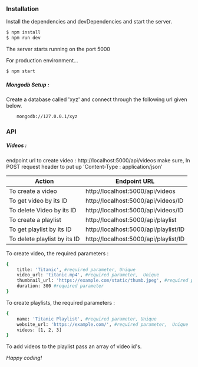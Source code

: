 ### Installation

Install the dependencies and devDependencies and start the server.

```sh
$ npm install
$ npm run dev
```
The server starts running on the port 5000

For production environment...

```sh
$ npm start
```

##### Mongodb Setup :

Create a database called 'xyz' and connect through the following url given below.

```sh
    mongodb://127.0.0.1/xyz
```

### API

##### Videos :

endpoint url to create video : http://localhost:5000/api/videos
make sure, In POST request header to put up 'Content-Type : application/json'

| Action | Endpoint URL |
| ------ | ------ |
| To create a video | http://localhost:5000/api/videos |
| To get video by its ID | http://localhost:5000/api/videos/ID |
| To delete Video by its ID | http://localhost:5000/api/videos/ID |
| To create a playlist | http://localhost:5000/api/playlist |
| To get playlist by its ID | http://localhost:5000/api/playlist/ID |
| To delete playlist by its ID | http://localhost:5000/api/playlist/ID |

To create video, the required parameters :
```sh
{
    title: 'Titanic', #required parameter, Unique
    video_url: 'titanic.mp4', #required parameter,  Unique
    thumbnail_url: 'https://example.com/static/thumb.jpeg', #required parameter,  Unique
    duration: 300 #required parameter
}
```

To create playlists, the required parameters :

```sh
{
    name: 'Titanic Playlist', #required parameter, Unique
    website_url: 'https://example.com/', #required parameter,  Unique
    videos: [1, 2, 3]
}
```

To add videos to the playlist pass an array of video id's.

*Happy coding!*
